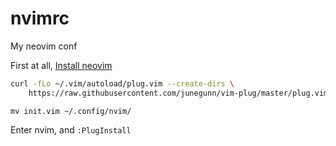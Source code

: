 # nvimrc
My neovim conf

First at all, [Install neovim](https://github.com/neovim/neovim/wiki/Installing-Neovim)

```sh
curl -fLo ~/.vim/autoload/plug.vim --create-dirs \
    https://raw.githubusercontent.com/junegunn/vim-plug/master/plug.vim
```

`mv init.vim ~/.config/nvim/`

Enter nvim, and `:PlugInstall`
